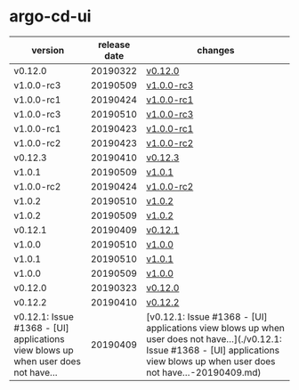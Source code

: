 # argo-cd-ui	


|version|release date|changes|
|---|---|---|
|v0.12.0|20190322|[v0.12.0](./v0.12.0-20190322.md)|
|v1.0.0-rc3|20190509|[v1.0.0-rc3](./v1.0.0-rc3-20190509.md)|
|v1.0.0-rc1|20190424|[v1.0.0-rc1](./v1.0.0-rc1-20190424.md)|
|v1.0.0-rc3|20190510|[v1.0.0-rc3](./v1.0.0-rc3-20190510.md)|
|v1.0.0-rc1|20190423|[v1.0.0-rc1](./v1.0.0-rc1-20190423.md)|
|v1.0.0-rc2|20190423|[v1.0.0-rc2](./v1.0.0-rc2-20190423.md)|
|v0.12.3|20190410|[v0.12.3](./v0.12.3-20190410.md)|
|v1.0.1|20190509|[v1.0.1](./v1.0.1-20190509.md)|
|v1.0.0-rc2|20190424|[v1.0.0-rc2](./v1.0.0-rc2-20190424.md)|
|v1.0.2|20190510|[v1.0.2](./v1.0.2-20190510.md)|
|v1.0.2|20190509|[v1.0.2](./v1.0.2-20190509.md)|
|v0.12.1|20190409|[v0.12.1](./v0.12.1-20190409.md)|
|v1.0.0|20190510|[v1.0.0](./v1.0.0-20190510.md)|
|v1.0.1|20190510|[v1.0.1](./v1.0.1-20190510.md)|
|v1.0.0|20190509|[v1.0.0](./v1.0.0-20190509.md)|
|v0.12.0|20190323|[v0.12.0](./v0.12.0-20190323.md)|
|v0.12.2|20190410|[v0.12.2](./v0.12.2-20190410.md)|
|v0.12.1: Issue #1368 - [UI] applications view blows up when user does not have…|20190409|[v0.12.1: Issue #1368 - [UI] applications view blows up when user does not have…](./v0.12.1: Issue #1368 - [UI] applications view blows up when user does not have…-20190409.md)|
